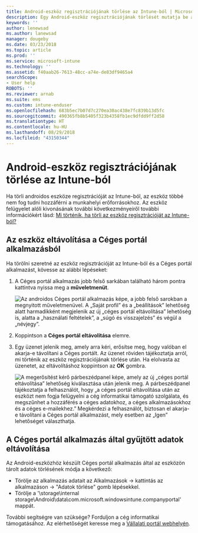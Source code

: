 ```yaml
---
title: Android-eszköz regisztrációjának törlése az Intune-ból | Microsoft Docs
description: Egy Android-eszköz regisztrációjának törlését mutatja be az Intune-ból
keywords: ''
author: lenewsad
ms.author: lanewsad
manager: dougeby
ms.date: 03/23/2018
ms.topic: article
ms.prod: ''
ms.service: microsoft-intune
ms.technology: ''
ms.assetid: f40aab26-7613-48cc-a74e-de83df9465a4
searchScope:
- User help
ROBOTS: ''
ms.reviewer: arnab
ms.suite: ems
ms.custom: intune-enduser
ms.openlocfilehash: 683b5ec7b07d7c270ea30ac438e7fc839b13d5fc
ms.sourcegitcommit: 490365fb8b5405f323b4358fb1ec9dfdd9ff2d58
ms.translationtype: HT
ms.contentlocale: hu-HU
ms.lasthandoff: 08/29/2018
ms.locfileid: "43150344"
---
```

# <a name="how-to-remove-your-android-device-from-intune"></a>Android-eszköz regisztrációjának törlése az Intune-ból

Ha törli androidos eszköze regisztrációját az Intune-ból, az eszköz többé nem fog tudni hozzáférni a munkahelyi erőforrásokhoz.  Az eszköz felügyelet alóli kivonásának további következményeiről további információkért lásd: [Mi történik, ha törli az eszköz regisztrációját az Intune-ból?](what-happens-if-you-unenroll-your-device-from-intune-android.md)

## <a name="removing-the-device-from-the-company-portal-app"></a>Az eszköz eltávolítása a Céges portál alkalmazásból

Ha törölni szeretné az eszköz regisztrációját az Intune-ból és a Céges portál alkalmazást, kövesse az alábbi lépéseket:

1. A Céges portál alkalmazás jobb felső sarkában található három pontra kattintva nyissa meg a **műveletmenüt**.

   ![Az androidos Céges portál alkalmazás képe, a jobb felső sarokban a megnyitott műveletmenüvel. A „Saját profil” és a „beállítások” lehetőség alatt harmadikként megjelenik az új „céges portál eltávolítása” lehetőség is, alatta a „használati feltételek”, a „súgó és visszajelzés” és végül a „névjegy”.](./media/android_remove_cp_menu_action_after_1705.png)

2. Koppintson a **Céges portál eltávolítása** elemre.

3. Egy üzenet jelenik meg, amely arra kéri, erősítse meg, hogy valóban el akarja-e távolítani a Céges portált. Az üzenet röviden tájékoztatja arról, mi történik az eszköz regisztrációjának törlése után. Ha elolvasta az üzenetet, az eltávolításhoz koppintson az **OK** gombra.

   ![A megerősítést kérő párbeszédpanel képe, amely az új „céges portál eltávolítása” lehetőség kiválasztása után jelenik meg. A párbeszédpanel tájékoztatja a felhasználót, hogy „a céges portál eltávolítása után az eszközt nem fogja felügyelni a cég informatikai támogató szolgálata, és megszűnhet a hozzáférés a céges adatokhoz, a céges alkalmazásokhoz és a céges e-mailekhez.” Megkérdezi a felhasználót, biztosan el akarja-e távolítani a Céges portál alkalmazást, mely esetben az „Igen” lehetőséget választhatja.](./media/android_remove_cp_menu_confirmation_after_1705.png)

## <a name="removing-data-collected-by-the-company-portal-app"></a>A Céges portál alkalmazás által gyűjtött adatok eltávolítása

Az Android-eszközhöz készült Céges portál alkalmazás által az eszközön tárolt adatok törlésének módja a következő:

-   Törölje az alkalmazás adatait az Alkalmazások -> kattintás az alkalmazáson -> "Adatok törlése" gomb lépésekkel.
-   Törölje a '\storage\internal storage\Android\data\com.microsoft.windowsintune.companyportal' mappát.

További segítségre van szüksége? Forduljon a cég informatikai támogatásához. Az elérhetőségét keresse meg a [Vállalati portál webhelyén](https://go.microsoft.com/fwlink/?linkid=2010980).
